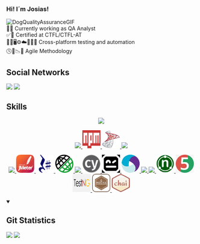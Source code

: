 ### Hi! I´m Josias!
![DogQualityAssuranceGIF](https://user-images.githubusercontent.com/79258697/183077460-b4fa6a9b-1db6-452a-abf2-7f6f9ddfcf09.gif)
<br>
🔎🐞 Currently working as QA Analyst
<br>
✅🏅 Certified at CTFL/CTFL-AT
<br>
🧪📱🖥️⚙️☁️🔎🤖🧪 Cross-platform testing and automation
<br>
🕓📆📉🔄️ Agile Methodology
<br>
<h2>Social Networks</h2>
<p align="left">
  <a href="https://www.linkedin.com/in/josias-valentim-de-figueredo-0347455b/" target="_blank"><img
      src="https://img.shields.io/badge/-LinkedIn-%230077B5?style=for-the-badge&logo=linkedin&logoColor=white"
      target="_blank" rel="noopener noreferrer"></a>
  <a href="mailto:josiasvfigueredo@gmail.com"><img
      src="https://img.shields.io/badge/-Gmail-%23333?style=for-the-badge&logo=gmail&logoColor=white" target="_blank"
      rel="noopener noreferrer"></a>
</p>
<h2>Skills</h2>
<p align="center">
  <a href="https://skillicons.dev">
    <img
      src="https://skillicons.dev/icons?i=vscode,visualstudio,idea,eclipse,androidstudio,git,github,githubactions,gitlab,aws,eclipse,linux,azure,powershell">
  </a>
</p>
<p align="center">
  <a href="https://skillicons.dev">
    <img src="https://skillicons.dev/icons?i=cs,dotnet,java,py,js,nodejs,ts,html">
    <img src="https://github.com/josiasvfigueredo1985/src/blob/main/npm.png" width="48" height="48">
    <img src="https://github.com/josiasvfigueredo1985/src/blob/main/mssql.png" width="48" height="48">
    <img src="https://skillicons.dev/icons?i=sqlite,postgres,mysql,dynamodb">
  </a>
</p>
<p align="center">
  <a href="https://skillicons.dev">
    <img src="https://skillicons.dev/icons?i=postman">
    <img src="https://github.com/josiasvfigueredo1985/src/blob/main/jmeter.png" width="48" height="48">
    <img src="https://github.com/josiasvfigueredo1985/src/blob/main/restsharp.png" width="48" height="48">
    <img src="https://github.com/josiasvfigueredo1985/src/blob/main/restassured.png" width="48" height="48">
    <img src="https://skillicons.dev/icons?i=selenium">
    <img src="https://github.com/josiasvfigueredo1985/src/blob/main/cypress.png" width="48" height="48">
    <img src="https://github.com/josiasvfigueredo1985/src/blob/main/robot.png" width="48" height="48">
    <img src="https://github.com/josiasvfigueredo1985/src/blob/main/appium.png" width="48" height="48">
    <img src="https://skillicons.dev/icons?i=gherkin">
    <img src="https://skillicons.dev/icons?i=maven">
    <img src="https://github.com/josiasvfigueredo1985/src/blob/main/nunit.png" width="48" height="48">
    <img src="https://github.com/josiasvfigueredo1985/src/blob/main/junit.png" width="48" height="48">
    <img src="https://github.com/josiasvfigueredo1985/src/blob/main/testng.png" width="48" height="48">
    <img src="https://github.com/josiasvfigueredo1985/src/blob/main/mocha.png" width="48" height="48">
    <img src="https://github.com/josiasvfigueredo1985/src/blob/main/chai.png" width="48" height="48">
  </a>
</p>
<details open="true">
  <summary><b> &nbsp;<h2>Git Statistics</h2></b></summary>
  <img height="150px"
    src="https://github-readme-stats.vercel.app/api?username=josiasvfigueredo1985&show_icons=true&theme=highcontrast" />
  <img height="150px"
    src="https://github-readme-stats.vercel.app/api/top-langs/?username=josiasvfigueredo1985&hide=html&layout=compact&theme=highcontrast" />
</details>
